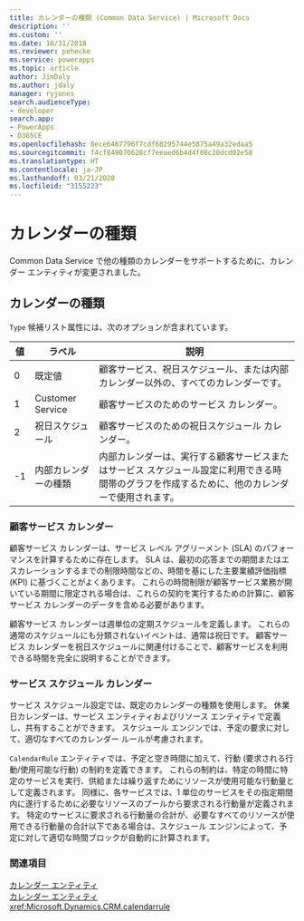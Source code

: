 ```yaml
---
title: カレンダーの種類 (Common Data Service) | Microsoft Docs
description: ''
ms.custom: ''
ms.date: 10/31/2018
ms.reviewer: pehecke
ms.service: powerapps
ms.topic: article
author: JimDaly
ms.author: jdaly
manager: ryjones
search.audienceType:
- developer
search.app:
- PowerApps
- D365CE
ms.openlocfilehash: 8ece6467796f7cdf68295744e5875a49a32edaa5
ms.sourcegitcommit: f4cf849070628cf7eeaed6b4d4f08c20dcd02e58
ms.translationtype: HT
ms.contentlocale: ja-JP
ms.lasthandoff: 03/21/2020
ms.locfileid: "3155223"
---
```

# <a name="types-of-calendars"></a>カレンダーの種類

Common Data Service で他の種類のカレンダーをサポートするために、カレンダー エンティティが変更されました。  
  
## <a name="calendar-type"></a>カレンダーの種類  
 `Type` 候補リスト属性には、次のオプションが含まれています。  
  
|値|ラベル|説明|  
|-----------|-----------|-----------------|  
|0|既定値|顧客サービス、祝日スケジュール、または内部カレンダー以外の、すべてのカレンダーです。|  
|1|Customer Service|顧客サービスのためのサービス カレンダー。|  
|2|祝日スケジュール|顧客サービスのための祝日スケジュール カレンダー。|  
|-1|内部カレンダーの種類|内部カレンダーは、実行する顧客サービスまたはサービス スケジュール設定に利用できる時間帯のグラフを作成するために、他のカレンダーで使用されます。|  
  
### <a name="customer-service-calendars"></a>顧客サービス カレンダー  
 顧客サービス カレンダーは、サービス レベル アグリーメント (SLA) のパフォーマンスを計算するために存在します。 SLA は、最初の応答までの期間またはエスカレーションするまでの制限時間などの、時間を基にした主要業績評価指標 (KPI) に基づくことがよくあります。 これらの時間制限が顧客サービス業務が開いている期間に限定される場合は、これらの契約を実行するための計算に、顧客サービス カレンダーのデータを含める必要があります。  
  
 顧客サービス カレンダーは週単位の定期スケジュールを定義します。 これらの通常のスケジュールにも分類されないイベントは、通常は祝日です。 顧客サービス カレンダーを祝日スケジュールに関連付けることで、顧客サービスを利用できる時間を完全に説明することができます。  
  
### <a name="service-scheduling-calendars"></a>サービス スケジュール カレンダー  
 サービス スケジュール設定では、既定のカレンダーの種類を使用します。 休業日カレンダーは、サービス エンティティおよびリソース エンティティで定義し、共有することができます。 スケジュール エンジンでは、予定の要求に対して、適切なすべてのカレンダー ルールが考慮されます。  
  
 `CalendarRule` エンティティでは、予定と空き時間に加えて、行動 (要求される行動/使用可能な行動) の制約を定義できます。 これらの制約は、特定の時間に特定のサービスを実行、供給または繰り返すためにリソースが使用可能な行動量として定義されます。 同様に、各サービスでは、1 単位のサービスをその指定期間内に遂行するために必要なリソースのプールから要求される行動量が定義されます。 特定のサービスに要求される行動量の合計が、必要なすべてのリソースが使用できる行動量の合計以下である場合は、スケジュール エンジンによって、予定に対して適切な時間ブロックが自動的に計算されます。  
  
### <a name="see-also"></a>関連項目  
 [カレンダー エンティティ](calendar-entities.md)   
 [カレンダー エンティティ](reference/entities/calendar.md)   
 <xref:Microsoft.Dynamics.CRM.calendarrule>